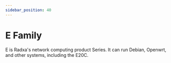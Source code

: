 ```yaml
---
sidebar_position: 40
---
```


# E Family

E is Radxa's network computing product Series. It can run Debian, Openwrt, and other systems, including the E20C.
